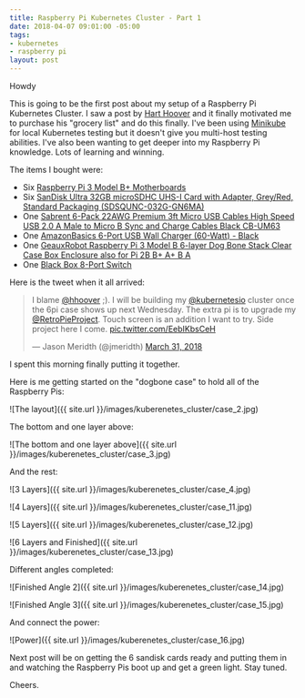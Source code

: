 ```yaml
---
title: Raspberry Pi Kubernetes Cluster - Part 1
date: 2018-04-07 09:01:00 -05:00
tags:
- kubernetes
- raspberry pi
layout: post
---
```


Howdy

This is going to be the first post about my setup of a Raspberry Pi Kubernetes Cluster.  I saw a post by [Hart Hoover](https://harthoover.com/kubernetes-1.9-on-a-raspberry-pi-cluster/) and it finally motivated me to purchase his "grocery list" and do this finally.  I've been using [Minikube](https://kubernetes.io/docs/getting-started-guides/minikube/) for local Kubernetes testing but it doesn't give you multi-host testing abilities.  I've also been wanting to get deeper into my Raspberry Pi knowledge.  Lots of learning and winning.

The items I bought were:

- Six [Raspberry Pi 3 Model B+ Motherboards](https://smile.amazon.com/dp/B07BFH96M3)
- Six [SanDisk Ultra 32GB microSDHC UHS-I Card with Adapter, Grey/Red, Standard Packaging (SDSQUNC-032G-GN6MA)](https://smile.amazon.com/gp/product/B010Q57T02/)
- One [Sabrent 6-Pack 22AWG Premium 3ft Micro USB Cables High Speed USB 2.0 A Male to Micro B Sync and Charge Cables Black CB-UM63](https://smile.amazon.com/gp/product/B011KLFERG/ref=oh_aui_detailpage_o02_s01?ie=UTF8&psc=1)
- One [AmazonBasics 6-Port USB Wall Charger (60-Watt) - Black](https://smile.amazon.com/gp/product/B01L0KN8OS/ref=oh_aui_detailpage_o02_s01?ie=UTF8&psc=1)
- One [GeauxRobot Raspberry Pi 3 Model B 6-layer Dog Bone Stack Clear Case Box Enclosure also for Pi 2B B+ A+ B A](https://smile.amazon.com/gp/product/B01D9130QC/ref=oh_aui_detailpage_o02_s00?ie=UTF8&psc=1)
- One [Black Box 8-Port Switch](http://amzn.to/2gNzLzi)

Here is the tweet when it all arrived:

<div class="jekyll-twitter-plugin"><blockquote class="twitter-tweet"><p lang="en" dir="ltr">I blame <a href="https://twitter.com/hhoover?ref_src=twsrc%5Etfw">@hhoover</a> ;). I will be building my <a href="https://twitter.com/kubernetesio?ref_src=twsrc%5Etfw">@kubernetesio</a> cluster once the 6pi case shows up next Wednesday. The extra pi is to upgrade my <a href="https://twitter.com/RetroPieProject?ref_src=twsrc%5Etfw">@RetroPieProject</a>. Touch screen is an addition I want to try. Side project here I come. <a href="https://t.co/EebIKbsCeH">pic.twitter.com/EebIKbsCeH</a></p>&mdash; Jason Meridth (@jmeridth) <a href="https://twitter.com/jmeridth/status/980075584725422080?ref_src=twsrc%5Etfw">March 31, 2018</a></blockquote>
<script async="" src="https://platform.twitter.com/widgets.js" charset="utf-8"></script>
</div>

I spent this morning finally putting it together.

Here is me getting started on the "dogbone case" to hold all of the Raspberry Pis:

![The layout]({{ site.url }}/images/kuberenetes_cluster/case_2.jpg)

The bottom and one layer above:

![The bottom and one layer above]({{ site.url }}/images/kuberenetes_cluster/case_3.jpg)

And the rest:

![3 Layers]({{ site.url }}/images/kuberenetes_cluster/case_4.jpg)

![4 Layers]({{ site.url }}/images/kuberenetes_cluster/case_11.jpg)

![5 Layers]({{ site.url }}/images/kuberenetes_cluster/case_12.jpg)

![6 Layers and Finished]({{ site.url }}/images/kuberenetes_cluster/case_13.jpg)

Different angles completed:

![Finished Angle 2]({{ site.url }}/images/kuberenetes_cluster/case_14.jpg)

![Finished Angle 3]({{ site.url }}/images/kuberenetes_cluster/case_15.jpg)

And connect the power:

![Power]({{ site.url }}/images/kuberenetes_cluster/case_16.jpg)

Next post will be on getting the 6 sandisk cards ready and putting them in and watching the Raspberry Pis boot up and get a green light.  Stay tuned.

Cheers.

